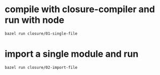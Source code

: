 # compile with closure-compiler and run with node
```sh
bazel run closure/01-single-file
```

# import a single module and run
```sh
bazel run closure/02-import-file
```
